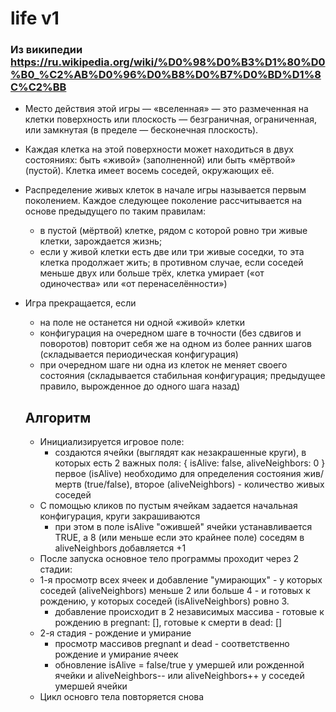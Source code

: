 # life v1

### Из википедии <https://ru.wikipedia.org/wiki/%D0%98%D0%B3%D1%80%D0%B0_%C2%AB%D0%96%D0%B8%D0%B7%D0%BD%D1%8C%C2%BB>
- Место действия этой игры — «вселенная» — это размеченная на клетки поверхность или плоскость — безграничная, ограниченная, или замкнутая (в пределе — бесконечная плоскость).
- Каждая клетка на этой поверхности может находиться в двух состояниях: быть «живой» (заполненной) или быть «мёртвой» (пустой). Клетка имеет восемь соседей, окружающих её.
- Распределение живых клеток в начале игры называется первым поколением. Каждое следующее поколение рассчитывается на основе предыдущего по таким правилам:
  - в пустой (мёртвой) клетке, рядом с которой ровно три живые клетки, зарождается жизнь;
  - если у живой клетки есть две или три живые соседки, то эта клетка продолжает жить; в противном случае, если соседей меньше двух или больше трёх, клетка умирает («от одиночества» или «от перенаселённости»)
- Игра прекращается, если
  - на поле не останется ни одной «живой» клетки
  - конфигурация на очередном шаге в точности (без сдвигов и поворотов) повторит себя же на одном из более ранних шагов (складывается периодическая конфигурация)
  - при очередном шаге ни одна из клеток не меняет своего состояния (складывается стабильная конфигурация; предыдущее правило, вырожденное до одного шага назад)
  
  ## Алгоритм
  - Инициализируется игровое поле:
    * создаются ячейки (выглядят как незакрашенные круги), в которых есть 2 важных поля: { isAlive: false, aliveNeighbors: 0 }
    первое (isAlive) необходимо для определения состояния жив/мертв (true/false), второе (aliveNeighbors) - количество живых соседей
   - С помощью кликов по пустым ячейкам задается начальная конфигурация, круги закрашиваются
     - при этом в поле isAlive "ожившей" ячейки устанавливается TRUE, а 8 (или меньше если это крайнее поле) соседям в aliveNeighbors добавляется +1
   - После запуска основное тело программы проходит через 2 стадии:
    - 1-я просмотр всех ячеек и добавление "умирающих" - у которых соседей (aliveNeighbors) меньше 2 или больше 4 - и готовых к рождению,
        у которых соседей (isAliveNeighbors) ровно 3.
       - добавление происходит в 2 независимых массива - готовые к рождению в pregnant: [], готовые к смерти в dead: [] 
    - 2-я стадия - рождение и умирание
        - просмотр массивов pregnant и dead - соответственно рождение и умирание ячеек
        - обновление isAlive = false/true у умершей или рожденной ячейки и aliveNeighbors-- или aliveNeighbors++ у соседей умершей ячейки
     - Цикл основго тела повторяется снова
